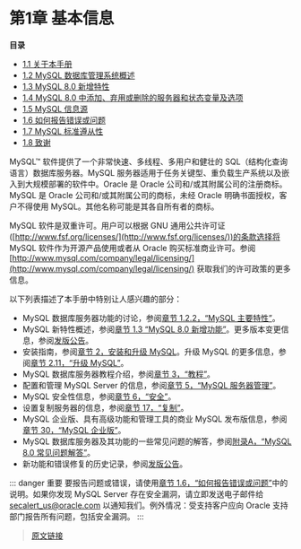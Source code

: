 # 第1章 基本信息

**目录**

- [1.1 关于本手册](/1/1.1/manual-info)
- [1.2 MySQL 数据库管理系统概述](/1/1.2/what-is)
- [1.3 MySQL 8.0 新增特性](/1/1.3/mysql-nutshell)
- [1.4 MySQL 8.0 中添加、弃用或删除的服务器和状态变量及选项](/1/1.4/added-deprecated-removed)
- [1.5 MySQL 信息源](/1/1.5/information-sources)
- [1.6 如何报告错误或问题](/1/1.6/bug-reports)
- [1.7 MySQL 标准遵从性](/1/1.7/compatibility)
- [1.8 致谢](/1/1.8/credits)

MySQL™ 软件提供了一个非常快速、多线程、多用户和健壮的 SQL（结构化查询语言）数据库服务器。MySQL 服务器适用于任务关键型、重负载生产系统以及嵌入到大规模部署的软件中。Oracle 是 Oracle 公司和/或其附属公司的注册商标。MySQL 是 Oracle 公司和/或其附属公司的商标，未经 Oracle 明确书面授权，客户不得使用 MySQL。其他名称可能是其各自所有者的商标。

MySQL 软件是双重许可。用户可以根据 GNU 通用公共许可证([http://www.fsf.org/licenses/](http://www.fsf.org/licenses/))的条款选择将 MySQL 软件作为开源产品使用或者从 Oracle 购买标准商业许可。参阅  [http://www.mysql.com/company/legal/licensing/](http://www.mysql.com/company/legal/licensing/) 获取我们的许可政策的更多信息。

以下列表描述了本手册中特别让人感兴趣的部分：

- MySQL 数据库服务器功能的讨论，参阅[章节 1.2.2，“MySQL 主要特性”](/1/1.2/features)。
- MySQL 新特性概述，参阅[章节 1.3 “MySQL 8.0 新增功能”](/1/1.3/mysql-nutshell)。更多版本变更信息，参阅[发版公告](https://dev.mysql.com/doc/relnotes/mysql/8.0/en/)。
- 安装指南，参阅[章节 2，安装和升级 MySQL](/1/installing)。升级 MySQL 的更多信息，参阅[章节 2.11，“升级 MySQL”](/2/2.11/upgrading)。
- MySQL 数据库服务器教程介绍，参阅[章节 3，“教程”](/3/tutorial)。
- 配置和管理 MySQL Server 的信息，参阅[章节 5，“MySQL 服务器管理”](/5/server-administration)。
- MySQL 安全性信息，参阅[章节 6，“安全”](/6/security)。
- 设置复制服务器的信息，参阅[章节 17，“复制”](/17/replication)。
- MySQL 企业版、具有高级功能和管理工具的商业 MySQL 发布版信息，参阅[章节 30，“MySQL 企业版”](/30/mysql-enterprise)。
- MySQL 数据库服务器及其功能的一些常见问题的解答，参阅[附录A，“MySQL 8.0 常见问题解答”](/appendix_a/faqs)。
- 新功能和错误修复的历史记录，参阅[发版公告](https://dev.mysql.com/doc/relnotes/mysql/8.0/en/)。

::: danger 重要
要报告问题或错误，请使用[章节 1.6，“如何报告错误或问题”](/1/1.6/bug-reports)中的说明。如果你发现 MySQL Server 存在安全漏洞，请立即发送电子邮件给 <secalert_us@oracle.com> 以通知我们。例外情况：受支持客户应向 Oracle 支持部门报告所有问题，包括安全漏洞。
:::

> [原文链接](https://dev.mysql.com/doc/refman/8.0/en/introduction.html)
